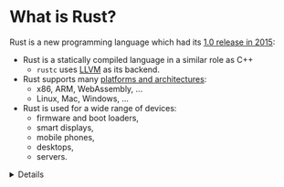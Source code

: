
# What is Rust?

Rust is a new programming language which had its [1.0 release in 2015][1]:

- Rust is a statically compiled language in a similar role as C++
  - `rustc` uses [LLVM][2] as its backend.
- Rust supports many
  [platforms and architectures](https://doc.rust-lang.org/nightly/rustc/platform-support.html):
  - x86, ARM, WebAssembly, ...
  - Linux, Mac, Windows, ...
- Rust is used for a wide range of devices:
  - firmware and boot loaders,
  - smart displays,
  - mobile phones,
  - desktops,
  - servers.

<details>

Rust fits in the same area as C++:

- High flexibility.
- High level of control.
- Can be scaled down to very constrained devices such as micro-controllers.
- Has no runtime or garbage collection.
- Focuses on reliability and safety without sacrificing performance.

</details>

[1]: https://blog.rust-lang.org/2015/05/15/Rust-1.0.html
[2]: https://llvm.org/